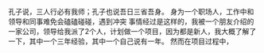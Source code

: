 孔子说，三人行必有我师；孔子也说吾日三省吾身。
身为一个职场人，工作中和领导和同事难免会磕磕碰碰，遇到冲突
事情经过是这样的，我被一个朋友介绍的一家公司，领导给我派了2个人，计划做一个项目，因为都是新人，我大概了解了一下，其中一个三年经验，其中一个自己说有一年。
然而在项目过程中，
